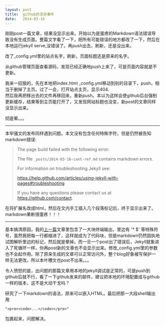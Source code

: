 ```yaml
---
layout: post
title:  github的灵异事件
date:   2014-03-16
---
```

刚刚post一篇文章，结果没显示出来。开始以为是蛋疼的Markdown语法错误导致没有生成页面。整篇文字看了一下，把所有可能错误的地方都改了一下，然后在本地运行jekyll serve,没错误了。再push出去，刷新，还是没出来。

改了_config.yml里的站点名字，刷新，页面标题还是原来的名字。

从github管理页面查看源码，发现已经正确地push上来了，可是页面内容就是不更新。

我来一招狠的，先在本地把index.html _config.yml移动到别的目录下，push，相当于删掉了主页。过了一会，打开站点主页，显示404.  
然后我再把移出去的文件再移回来，重新push。本以为这样会使github后台强制更新缓存，结果等到主页能打开了，又发现网站标题也没变，新post的文章同样没显示出来。

彻底晕。。。

----------------------

本牢骚文的发布同样遇到问题。本文没有包含任何特殊字符，但是仍然被告知markdown错误:

>The page build failed with the following error:
>
>The file `_posts/2014-03-16-cant-ref.md` contains markdown errors.
>
>For information on troubleshooting Jekyll see:
>
>  <https://help.github.com/articles/using-jekyll-with-pages#troubleshooting>
>
>If you have any questions please contact us at <https://github.com/contact>.

在将扩展名改成html，然后在文内手工插入几个段落标记后，终于显示出来了。
markdown果断很蛋疼！！！

----------------------

基本搞清原因，我的[上一篇](http://geek-zh.tk/2014-03-16/sbcl-compile.html)文章里包含了一大块终端输出，里边有 '* $' 等特殊符号，虽然我把每一行都缩进了，这样就成为了代码块，但是markdown仍然固执地试图解析里边的标记，然后就是晕掉。而一旦一个post出了错误后，Jekyll就象进入了死循环一样，你再post新的文章也不会显示出来。修改_config.yml里的参数也不会起作用。除了原来生成的文章可以正常访问外，整个blog好象被写保护一样无法更改。所以本叶槽文也post不出来。。。

令人愤怒的是，出问题的那篇文章用本地的jekyll调试是正常的，可是push到github后就不行，看了一下github发来的邮件，建议把本地的环境配置成与github一样的版本，这不是大动干戈吗？

研究了一下markdown的语法，原来可以嵌入HTML。最后把那一大段shell输出用

    "<pre><code>...</code></pre>"
    
包裹起来，问题解决。
